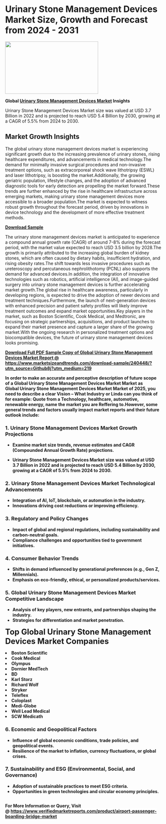 <H1>Urinary Stone Management Devices Market Size, Growth and Forecast from 2024 - 2031</H1><img class="aligncenter size-medium wp-image-584254" src="https://thirdeyenews.in/wp-content/uploads/2024/09/Global-Market-Research-300x168.jpeg" alt="" width="300" height="168" /><p><strong>Global&nbsp;<a href="https://www.marketsizeandtrends.com/download-sample/240448/?utm_source=Github8j?utm_medium=219">Urinary Stone Management Devices Market</a> Insights</strong></p><p>Urinary Stone Management Devices Market size was valued at USD 3.7 Billion in 2022 and is projected to reach USD 5.4 Billion by 2030, growing at a CAGR of 5.5% from 2024 to 2030.</p><p><h2>Market Growth Insights</h2> <p>The global urinary stone management devices market is experiencing significant growth due to the increasing prevalence of urinary stones, rising healthcare expenditures, and advancements in medical technology.The demand for minimally invasive surgical procedures and non-invasive treatment options, such as extracorporeal shock wave lithotripsy (ESWL) and laser lithotripsy, is boosting the market.Additionally, the growing geriatric population, lifestyle changes, and the adoption of advanced diagnostic tools for early detection are propelling the market forward.These trends are further enhanced by the rise in healthcare infrastructure across emerging markets, making urinary stone management devices more accessible to a broader population.The market is expected to witness robust growth throughout the forecast period, driven by innovations in device technology and the development of more effective treatment methods.</p> <p><strong><a href="#">Download Sample</a></strong></p> <p>The urinary stone management devices market is anticipated to experience a compound annual growth rate (CAGR) of around 7-8% during the forecast period, with the market value expected to reach USD 3.5 billion by 2028.The growth is primarily attributed to the increasing global burden of kidney stones, which are often caused by dietary habits, insufficient hydration, and rising obesity rates.The shift towards less invasive procedures such as ureteroscopy and percutaneous nephrolithotomy (PCNL) also supports the demand for advanced devices.In addition, the integration of innovative technologies such as robotics, artificial intelligence (AI), and image-guided surgery into urinary stone management devices is further accelerating market growth.The global rise in healthcare awareness, particularly in developing regions, is expected to drive the adoption of newer devices and treatment techniques.Furthermore, the launch of next-generation devices with enhanced precision and patient safety profiles will likely improve treatment outcomes and expand market opportunities.Key players in the market, such as Boston Scientific, Cook Medical, and Medtronic, are focusing on strategic partnerships, acquisitions, and product launches to expand their market presence and capture a larger share of the growing market.With the ongoing research in personalized treatment options and biocompatible devices, the future of urinary stone management devices looks promising.</p> <p><strong><a href="#"></p><p><span class=""><strong>Download Full PDF Sample Copy of Global Urinary Stone Management Devices Market Report</strong> @ <a href="https://www.marketsizeandtrends.com/download-sample/240448/?utm_source=Github8j?utm_medium=219" target="_blank">https://www.marketsizeandtrends.com/download-sample/240448/?utm_source=Github8j?utm_medium=219</a></span></p><p>In order to make an accurate and perceptive description of future scope of a Global&nbsp;Urinary Stone Management Devices Market Market as Global&nbsp;Urinary Stone Management Devices Market Market of 2025, you need to describe a clear Vision &ndash; What Industry or Linda can you think of for example: Quote from a Technology, healthcare, automotive, renewable energy, name the market you are Reffering to.However, some general trends and factors usually impact market reports and their future outlook include:</p><h3>1.&nbsp;<strong>Urinary Stone Management Devices Market Growth Projections</strong></h3><ul><li>Examine market size trends, revenue estimates and CAGR (Compounded Annual Growth Rate) projections.</li><li><p>Urinary Stone Management Devices Market size was valued at USD 3.7 Billion in 2022 and is projected to reach USD 5.4 Billion by 2030, growing at a CAGR of 5.5% from 2024 to 2030.</p></li></ul><h3>2.&nbsp;<strong>Urinary Stone Management Devices Market Technological Advancements</strong></h3><ul><li>Integration of AI, IoT, blockchain, or automation in the industry.</li><li>Innovations driving cost reductions or improving efficiency.</li></ul><h3>3.&nbsp;<strong>Regulatory and Policy Changes</strong></h3><ul><li>Impact of global and regional regulations, including sustainability and carbon-neutral goals.</li><li>Compliance challenges and opportunities tied to government initiatives.</li></ul><h3>4.&nbsp;<strong>Consumer Behavior Trends</strong></h3><ul><li>Shifts in demand influenced by generational preferences (e.g., Gen Z, Millennials).</li><li>Emphasis on eco-friendly, ethical, or personalized products/services.</li></ul><h3>5.&nbsp;<strong>Global Urinary Stone Management Devices Market Competitive Landscape</strong></h3><ul><li>Analysis of key players, new entrants, and partnerships shaping the industry.</li><li>Strategies for differentiation and market penetration.</li></ul><p data-pm-slice="1 1 []"><span style="color: inherit; font-family: inherit; font-size: 25px;">Top Global Urinary Stone Management Devices Market Companies</span></p><div class="" data-test-id=""><p><li>Boston Scientific</li><li> Cook Medical</li><li> Olympus</li><li> Dornier MedTech</li><li> BD</li><li> Karl Storz</li><li> Richard Wolf</li><li> Stryker</li><li> Teleflex</li><li> Coloplast</li><li> Medi-Globe</li><li> Well Lead Medical</li><li> SCW Medicath</li></p></div><h3>6.&nbsp;<strong>Economic and Geopolitical Factors</strong></h3><ul><li>Influence of global economic conditions, trade policies, and geopolitical events.</li><li>Resilience of the market to inflation, currency fluctuations, or global crises.</li></ul><h3>7.&nbsp;<strong>Sustainability and ESG (Environmental, Social, and Governance)</strong></h3><ul><li>Adoption of sustainable practices to meet ESG criteria.</li><li>Opportunities in green technologies and circular economy principles.</li></ul><h2><strong style="font-size: 14px;">For More Information or Query, Visit @&nbsp;</strong><a style="background-color: #ffffff; font-size: 14px;" href="https://www.marketsizeandtrends.com/report/urinary-stone-management-devices-market/" target="_blank">https://www.verifiedmarketreports.com/product/airport-passenger-boarding-bridge-market</a></h2>